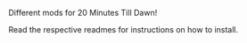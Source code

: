 Different mods for 20 Minutes Till Dawn!

Read the respective readmes for instructions on how to install.